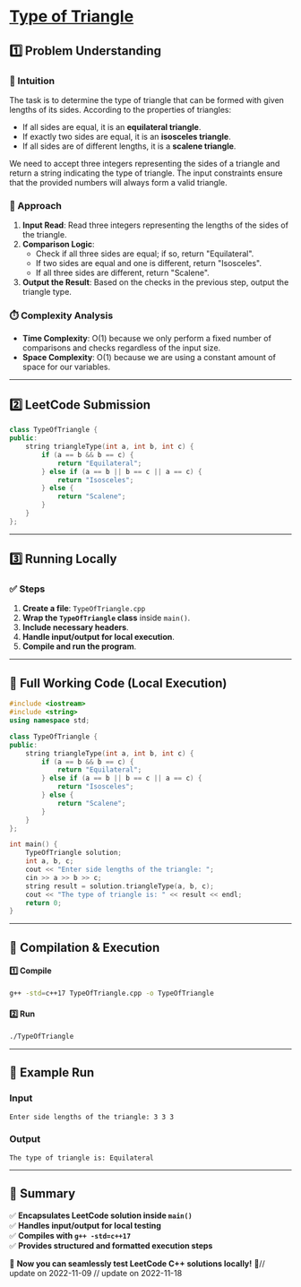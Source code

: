 # **[Type of Triangle](https://leetcode.com/problems/type-of-triangle/description/)**  

## **1️⃣ Problem Understanding**  
### **📌 Intuition**  
The task is to determine the type of triangle that can be formed with given lengths of its sides. According to the properties of triangles:
- If all sides are equal, it is an **equilateral triangle**.
- If exactly two sides are equal, it is an **isosceles triangle**.
- If all sides are of different lengths, it is a **scalene triangle**.

We need to accept three integers representing the sides of a triangle and return a string indicating the type of triangle. The input constraints ensure that the provided numbers will always form a valid triangle.

### **🚀 Approach**  
1. **Input Read**: Read three integers representing the lengths of the sides of the triangle.
2. **Comparison Logic**:
   - Check if all three sides are equal; if so, return "Equilateral".
   - If two sides are equal and one is different, return "Isosceles".
   - If all three sides are different, return "Scalene".
3. **Output the Result**: Based on the checks in the previous step, output the triangle type.

### **⏱️ Complexity Analysis**  
- **Time Complexity**: O(1) because we only perform a fixed number of comparisons and checks regardless of the input size.
- **Space Complexity**: O(1) because we are using a constant amount of space for our variables.

---  

## **2️⃣ LeetCode Submission**  
```cpp
class TypeOfTriangle {
public:
    string triangleType(int a, int b, int c) {
        if (a == b && b == c) {
            return "Equilateral";
        } else if (a == b || b == c || a == c) {
            return "Isosceles";
        } else {
            return "Scalene";
        }
    }
};
```  

---  

## **3️⃣ Running Locally**  
### **✅ Steps**  
1. **Create a file**: `TypeOfTriangle.cpp`  
2. **Wrap the `TypeOfTriangle` class** inside `main()`.
3. **Include necessary headers**.
4. **Handle input/output for local execution**.
5. **Compile and run the program**.  

---  

## **📝 Full Working Code (Local Execution)**  
```cpp
#include <iostream>
#include <string>
using namespace std;

class TypeOfTriangle {
public:
    string triangleType(int a, int b, int c) {
        if (a == b && b == c) {
            return "Equilateral";
        } else if (a == b || b == c || a == c) {
            return "Isosceles";
        } else {
            return "Scalene";
        }
    }
};

int main() {
    TypeOfTriangle solution;
    int a, b, c;
    cout << "Enter side lengths of the triangle: ";
    cin >> a >> b >> c;
    string result = solution.triangleType(a, b, c);
    cout << "The type of triangle is: " << result << endl;
    return 0;
}
```  

---  

## **🔧 Compilation & Execution**  
#### **1️⃣ Compile**  
```bash
g++ -std=c++17 TypeOfTriangle.cpp -o TypeOfTriangle
```  

#### **2️⃣ Run**  
```bash
./TypeOfTriangle
```  

---  

## **🎯 Example Run**  
### **Input**  
```
Enter side lengths of the triangle: 3 3 3
```  
### **Output**  
```
The type of triangle is: Equilateral
```  

---  

## **📌 Summary**  
✅ **Encapsulates LeetCode solution inside `main()`**  
✅ **Handles input/output for local testing**  
✅ **Compiles with `g++ -std=c++17`**  
✅ **Provides structured and formatted execution steps**  

🚀 **Now you can seamlessly test LeetCode C++ solutions locally!** 🚀// update on 2022-11-09
// update on 2022-11-18
